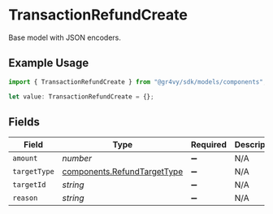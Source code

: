 # TransactionRefundCreate

Base model with JSON encoders.

## Example Usage

```typescript
import { TransactionRefundCreate } from "@gr4vy/sdk/models/components";

let value: TransactionRefundCreate = {};
```

## Fields

| Field                                                                      | Type                                                                       | Required                                                                   | Description                                                                |
| -------------------------------------------------------------------------- | -------------------------------------------------------------------------- | -------------------------------------------------------------------------- | -------------------------------------------------------------------------- |
| `amount`                                                                   | *number*                                                                   | :heavy_minus_sign:                                                         | N/A                                                                        |
| `targetType`                                                               | [components.RefundTargetType](../../models/components/refundtargettype.md) | :heavy_minus_sign:                                                         | N/A                                                                        |
| `targetId`                                                                 | *string*                                                                   | :heavy_minus_sign:                                                         | N/A                                                                        |
| `reason`                                                                   | *string*                                                                   | :heavy_minus_sign:                                                         | N/A                                                                        |